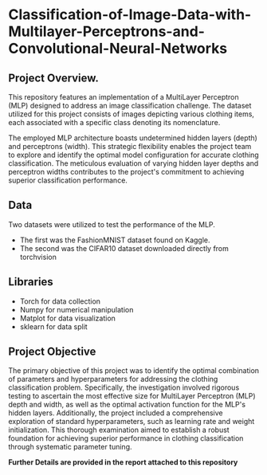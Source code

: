 # Classification-of-Image-Data-with-Multilayer-Perceptrons-and-Convolutional-Neural-Networks
## Project Overview.
This repository features an implementation of a MultiLayer Perceptron (MLP) designed to address an image classification challenge. The dataset utilized for this project consists of images depicting various clothing items, each associated with a specific class denoting its nomenclature.

The employed MLP architecture boasts undetermined hidden layers (depth) and perceptrons (width). This strategic flexibility enables the project team to explore and identify the optimal model configuration for accurate clothing classification. The meticulous evaluation of varying hidden layer depths and perceptron widths contributes to the project's commitment to achieving superior classification performance.

## Data
Two datasets were utilized to test the performance of the MLP.
- The first was the FashionMNIST dataset found on Kaggle.
- The second was the CIFAR10 dataset downloaded directly from torchvision

## Libraries
- Torch for data collection
- Numpy for numerical manipulation
- Matplot for data visualization
- sklearn for data split

## Project Objective
The primary objective of this project was to identify the optimal combination of parameters and hyperparameters for addressing the clothing classification problem. Specifically, the investigation involved rigorous testing to ascertain the most effective size for MultiLayer Perceptron (MLP) depth and width, as well as the optimal activation function for the MLP's hidden layers. Additionally, the project included a comprehensive exploration of standard hyperparameters, such as learning rate and weight initialization. This thorough examination aimed to establish a robust foundation for achieving superior performance in clothing classification through systematic parameter tuning.

**Further Details are provided in the report attached to this repository**
